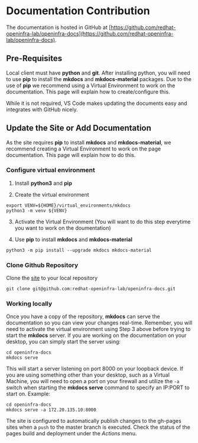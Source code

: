# Documentation Contribution

The documentation is hosted in GitHub at [https://github.com/redhat-openinfra-lab/openinfra-docs](https://github.com/redhat-openinfra-lab/openinfra-docs).

## Pre-Requisites

Local client must have **python** and **git**.  After installing python, you will need to use **pip** to install the **mkdocs** and **mkdocs-material** packages.  Due to the use of **pip** we recommend using a Virtual Environment to work on the documentation.  This page will explain how to create/configure this.

While it is not required, VS Code makes updating the documents easy and integrates with GitHub nicely.

## Update the Site or Add Documentation

As the site requires **pip** to install **mkdocs** and **mkdocs-material**, we recommend creating a Virtual Environment to work on the page documentation.  This page will explain how to do this.

### Configure virtual environment

1. Install **python3** and **pip**

2. Create the virtual environment

```
export VENV=${HOME}/virtual_environments/mkdocs
python3 -m venv ${VENV}
```

3. Activate the Virtual Environment (You will want to do this step everytime you want to work on the doumentation)

4. Use **pip** to install **mkdocs** and **mkdocs-material**

```
python3 -m pip install --upgrade mkdocs mkdocs-material
```

### Clone Github Repository

Clone the [site](https://github.com/redhat-openinfra-lab/openinfra-docs/) to your local repository

```
git clone git@github.com:redhat-openinfra-lab/openinfra-docs.git
```

### Working locally

Once you have a copy of the repository, **mkdocs** can serve the documentation so you can view your changes real-time.  Remember, you will need to activate the virtual environment using Step 3 above before trying to start the **mkdocs** server. If you are working on the documentation on your desktop, you can simply start the server using:

```
cd openinfra-docs
mkdocs serve
```

This will start a server listening on port 8000 on your loopback device.  If you are using something other than your desktop, such as a Virtual Machine, you will need to open a port on your firewall and utilize the `-a` switch when starting the **mkdocs serve** command to specify an IP:PORT to start on.  Example:

```
cd openinfra-docs
mkdocs serve -a 172.20.135.10:8000
```

The site is configured to automatically publish changes to the gh-pages sites when a `push` to the master branch is executed.  Check the status of the pages build and deployment under the *Actions* menu.